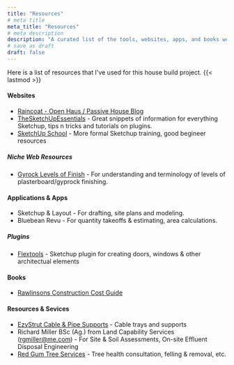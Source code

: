 ```yaml
---
title: "Resources"
# meta title
meta_title: "Resources"
# meta description
description: "A curated list of the tools, websites, apps, and books we used to plan, design, and manage our energy-efficient house build — from drafting to landscaping."
# save as draft
draft: false
---
```


Here is a list of resources that I've used for this house build project. {{< lastmod >}}

#### Websites

- [Raincoat - Open Haus / Passive House Blog](https://open-haus.weebly.com/home/the-raincoat)
- [TheSketchUpEssentials](https://www.youtube.com/@Thesketchupessentials) - Great snippets of information for everything Sketchup, tips n tricks and tutorials on plugins.
- [SketchUp School](https://www.youtube.com/@SketchUpSchool) - More formal Sketchup training, good begineer resources

##### Niche Web Resources
- [Gyrock Levels of Finish](https://www.gyprock.com.au/solutions/levels-of-finish) - For understanding and terminology of levels of plasterboard/gyprock finishing. 

#### Applications & Apps

- Sketchup & Layout - For drafting, site plans and modeling.
- Bluebean Revu - For quantity takeoffs & estimating, area calculations.

##### Plugins

- [Flextools](https://flextools.cc/) - Sketchup plugin for creating doors, windows & other architectual elements

#### Books

- [Rawlinsons Construction Cost Guide](https://www.rawlhouse.com.au/)

#### Resources & Sevices

- [EzyStrut Cable & Pipe Supports](https://www.ezystrut.com.au/) - Cable trays and supports
- Richard Miller BSc (Ag.) from Land Capability Services (rgmiller@me.com) - For Site & Soil Assessments, On-site Effluent Disposal Engineering
- [Red Gum Tree Services](https://redgumtreeservices.com.au/) - Tree health consultation, felling & removal, etc.